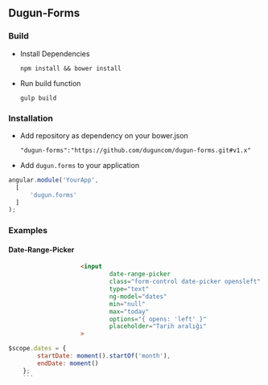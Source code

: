 ## Dugun-Forms

### Build

- Install Dependencies

    `npm install && bower install`
    
- Run build function 

    `gulp build`
    

### Installation

- Add repository as dependency on your bower.json

  `"dugun-forms":"https://github.com/duguncom/dugun-forms.git#v1.x"`
  
-  Add `dugun.forms` to your application

  ```js
  angular.module('YourApp',
    [
        'dugun.forms'
    ]
  );
  ```
  
### Examples

#### Date-Range-Picker
```html
                    <input
                            date-range-picker
                            class="form-control date-picker opensleft"
                            type="text"
                            ng-model="dates"
                            min="null"
                            max="today"
                            options="{ opens: 'left' }"
                            placeholder="Tarih aralığı"
                    >
```
```js
$scope.dates = {
        startDate: moment().startOf('month'),
        endDate: moment()
    };
    ```
